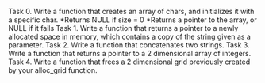 Task 0. Write a function that creates an array of chars, and initializes it with a specific char.
	*Returns NULL if size = 0
	*Returns a pointer to the array, or NULL if it fails
Task 1. Write a function that returns a pointer to a newly allocated space in memory, which contains a copy of the string given as a parameter.
Task 2. Write a function that concatenates two strings.
Task 3. Write a function that returns a pointer to a 2 dimensional array of integers.
Task 4. Write a function that frees a 2 dimensional grid previously created by your alloc_grid function.
